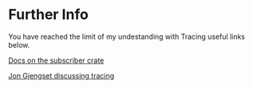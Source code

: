 # Further Info


You have reached the limit of my undestanding with Tracing useful links below.

[Docs on the subscriber crate](https://docs.rs/tracing-subscriber/latest/tracing_subscriber/index.html)


[Jon Gjengset discussing tracing](
  https://www.youtube.com/watch?v=21rtHinFA40
)
